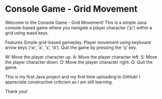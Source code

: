 # Console Game - Grid Movement
Welcome to the Console Game - Grid Movement! This is a simple Java console-based game where you navigate a player character ('p') within a grid using wasd keys.

Features
Simple grid-based gameplay.
Player movement using keyboard arrow keys ('w', 'a', 's', 'd').
Quit the game by pressing the 'q' key.

W: Move the player character up.
A: Move the player character left.
S: Move the player character down.
D: Move the player character right.
Q: Quit the game.

This is my first Java project and my first time uploading to GitHub! 
I appreciate constructive criticism as I am still learning.

Thank you!
